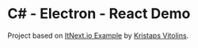 # C# - Electron - React Demo

Project based on [ItNext.io Example](https://itnext.io/create-desktop-with-electron-react-and-c-86f9765809b7)
by [Kristaps Vitolins](https://github.com/alzuma).
 